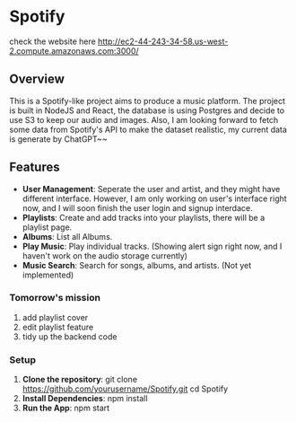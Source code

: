 # Spotify

check the website here
http://ec2-44-243-34-58.us-west-2.compute.amazonaws.com:3000/

## Overview

This is a Spotify-like project aims to produce a music platform. The project is built in NodeJS and React, the database is using Postgres and decide to use S3 to keep our audio and images.
Also, I am looking forward to fetch some data from Spotify's API to make the dataset realistic, my current data is generate by ChatGPT~~

## Features

- **User Management**: Seperate the user and artist, and they might have different interface. However, I am only working on user's interface right now, and I will soon finish the user login and signup interdace.
- **Playlists**: Create and add tracks into your playlists, there will be a playlist page.
- **Albums**: List all Albums.
- **Play Music**: Play individual tracks. (Showing alert sign right now, and I haven't work on the audio storage currently)
- **Music Search**: Search for songs, albums, and artists. (Not yet implemented)

### Tomorrow's mission

1. add playlist cover
2. edit playlist feature
3. tidy up the backend code

### Setup

1. **Clone the repository**:
   git clone https://github.com/yourusername/Spotify.git
   cd Spotify
2. **Install Dependencies**:
   npm install
3. **Run the App**:
   npm start
